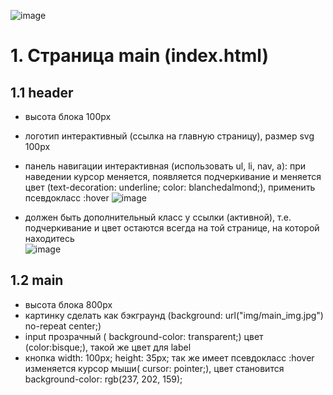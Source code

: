 ![image](https://user-images.githubusercontent.com/113675674/195978456-33ae7b09-a0a4-44ed-96f7-6696fda5a6ae.png)  
# 1. Cтраница main (index.html)  
## 1.1 header 
- высота блока 100px  
- логотип интерактивный (ссылка на главную страницу), размер svg 100px    
- панель навигации интерактивная (использовать ul, li, nav, a): при наведении курсор меняется, появляется подчеркивание и меняется цвет (text-decoration: underline; color: blanchedalmond;), применить псевдокласс :hover 
![image](https://user-images.githubusercontent.com/113675674/195978395-3ad96666-b762-49f7-8ea6-fb8daa91af7b.png)  

- должен быть дополнительный класс у ссылки (активной), т.е. подчеркивание и цвет остаются всегда на той странице, на которой находитесь   
![image](https://user-images.githubusercontent.com/113675674/195978369-f956ce7f-ae2a-46f1-8dff-ce3ddb82cd00.png)

## 1.2 main  
- высота блока 800px  
- картинку сделать как бэкграунд (background: url("img/main_img.jpg") no-repeat center;)  
- input прозрачный ( background-color: transparent;) цвет (color:bisque;), такой же цвет для label  
- кнопка     width: 100px; height: 35px; так же имеет псевдокласс :hover изменяется курсор мыши( cursor: pointer;), цвет становится background-color: rgb(237, 202, 159);  
